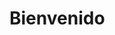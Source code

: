 <html lang="es">
<head>
	<meta charset="UTF-8">
  <title>About me</title>
</head>
<body>
	<h1>Bienvenido</h1>
</body>
</html>
